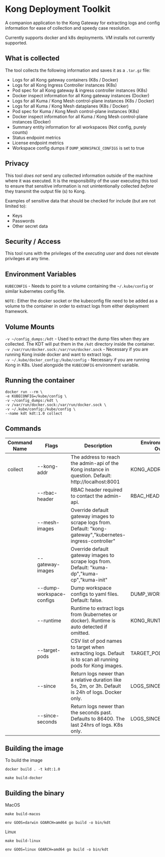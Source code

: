 # Kong Deployment Toolkit

A companion application to the Kong Gateway for extracting logs and config information for ease of collection and speedy case resolution.

Currently supports docker and k8s deployments. VM installs not currently supported.

## What is collected

The tool collects the following information and saves it as a `.tar.gz` file:

- Logs for all Kong gateway containers (K8s / Docker)
- Logs for all Kong Ingress Controller instances (K8s)
- Pod spec for all Kong gateway & ingress controller instances (K8s)
- Docker inspect information for all Kong gateway instances (Docker)
- Logs for all Kuma / Kong Mesh control-plane instances (K8s / Docker)
- Logs for all Kuma / Kong Mesh dataplanes (K8s / Docker)
- Pod spec for Kuma / Kong Mesh control-plane instances (K8s)
- Docker inspect information for all Kuma / Kong Mesh control-plane instances (Docker)
- Summary entity information for all workspaces (Not config, purely counts)
- Status endpoint metrics
- License endpoint metrics
- Workspace config dumps if `DUMP_WORKSPACE_CONFIGS` is set to true

## Privacy 

This tool _does not_ send any collected information outside of the machine where it was executed. It is the responsibility of the user executing this tool to ensure that sensitive information is not unintentionally collected _before_ they transmit the output file (s) to Kong. 

Examples of sensitive data that should be checked for include (but are not limited to):

- Keys
- Passwords
- Other secret data

## Security / Access

This tool runs with the privileges of the _executing user_ and does not elevate privileges at any time.

## Environment Variables
`KUBECONFIG` - Needs to point to a volume containing the `~/.kube/config` or similar kubernetes config file.<br/>

`NOTE:` Either the docker socket or the kubeconfig file need to be added as a volume to the container in order to extract logs from either deployment framework.

## Volume Mounts
`-v ~/config_dumps:/kdt` - Used to extract the dump files when they are collected. The KDT will put them in the `/kdt` directory inside the container.<br/>
`-v /var/run/docker.sock:/var/run/docker.sock` - Necessary if you are running Kong inside docker and want to extract logs.<br/>
`-v ~/.kube/docker_config:/kube/config` - Necessary if you are running Kong in K8s. Used alongside the `KUBECONFIG` environment variable.<br/>

## Running the container

```
docker run --rm \
-e KUBECONFIG=/kube/config \
-v ~/config_dumps:/kdt \
-v /var/run/docker.sock:/var/run/docker.sock \
-v ~/.kube/config:/kube/config \
--name kdt kdt:1.0 collect
```

## Commands

| Command Name | Flags                    | Description                                                                                                  | Environment Variable Overrides |
|--------------|--------------------------|--------------------------------------------------------------------------------------------------------------|--------------------------------|
| collect      | --kong-addr              | The address to reach the admin-api of the Kong instance in question. Default: http://localhost:8001          | KONG_ADDR                      |
|              | --rbac-header            | RBAC header required to contact the admin-api.                                                               | RBAC_HEADER                    |
|              | --mesh-images            | Override default gateway images to scrape logs from. Default: "kong-gateway","kubernetes-ingress-controller" |                                |
|              | --gateway-images         | Override default gateway images to scrape logs from. Default: "kuma-dp","kuma-cp","kuma-init"                |                                |
|              | --dump-workspace-configs | Dump workspace configs to yaml files. Default: false.                                                        | DUMP_WORKSPACE_CONFIGS         |
|              | --runtime                | Runtime to extract logs from (kubernetes or docker). Runtime is auto detected if omitted.                    | KONG_RUNTIME                   |
|              | --target-pods            | CSV list of pod names to target when extracting logs. Default is to scan all running pods for Kong images.   | TARGET_PODS                    |
|              | --since                  | Return logs newer than a relative duration like 5s, 2m, or 3h. Default is 24h of logs. Docker only.          | LOGS_SINCE                     |
|              | --since-seconds          | Return logs newer than the seconds past. Defaults to 86400. The last 24hrs of logs. K8s only.                | LOGS_SINCE_SECONDS             |

## Building the image

To build the image

```
docker build . -t kdt:1.0
```
```
make build-docker
```

## Building the binary

MacOS
```
make build-macos
```
```
env GOOS=darwin GOARCH=amd64 go build -o bin/kdt
```

Linux
```
make build-linux
```
```
env GOOS=linux GOARCH=amd64 go build -o bin/kdt
```